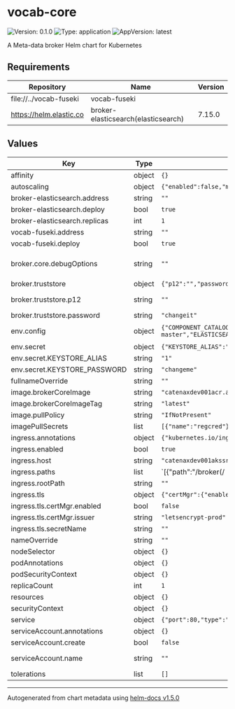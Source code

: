 # vocab-core

![Version: 0.1.0](https://img.shields.io/badge/Version-0.1.0-informational?style=flat-square) ![Type: application](https://img.shields.io/badge/Type-application-informational?style=flat-square) ![AppVersion: latest](https://img.shields.io/badge/AppVersion-latest-informational?style=flat-square)

A Meta-data broker Helm chart for Kubernetes

## Requirements

| Repository | Name | Version |
|------------|------|---------|
| file://../vocab-fuseki | vocab-fuseki |  |
| https://helm.elastic.co | broker-elasticsearch(elasticsearch) | 7.15.0 |

## Values

| Key | Type | Default | Description |
|-----|------|---------|-------------|
| affinity | object | `{}` | Affinity settings |
| autoscaling | object | `{"enabled":false,"maxReplicas":100,"minReplicas":1,"targetCPUUtilizationPercentage":80}` | Autoscaling settings |
| broker-elasticsearch.address | string | `""` |  |
| broker-elasticsearch.deploy | bool | `true` |  |
| broker-elasticsearch.replicas | int | `1` |  |
| vocab-fuseki.address | string | `""` |  |
| vocab-fuseki.deploy | bool | `true` |  |
| broker.core.debugOptions | string | `""` | If not null, debug will be enabled with exposed port. Example: debugOptions: -agentlib:jdwp=transport=dt_socket,server=y,suspend=n,address=5005 |
| broker.truststore | object | `{"p12":"","password":"changeit"}` | Truststore settings |
| broker.truststore.p12 | string | `""` | Truststore with additional certificates to be trusted (e.g. DAPS certificate) |
| broker.truststore.password | string | `"changeit"` | Truststore password |
| env.config | object | `{"COMPONENT_CATALOG_URI":"https://catenaxdev001akssrv.germanywestcentral.cloudapp.azure.com/broker/connectors/","COMPONENT_URI":"https://catenaxdev001akssrv.germanywestcentral.cloudapp.azure.com/broker/","DAPS_URL":"https://catenaxdev001akssrv.germanywestcentral.cloudapp.azure.com/daps/token","DAPS_VALIDATEINCOMING":"true","ELASTICSEARCH_HOSTNAME":"elasticsearch-master","ELASTICSEARCH_PORT":"9200","INFOMODEL_VALIDATEWITHSHACL":"true","JWKS_TRUSTEDHOSTS":"catenaxdev001akssrv.germanywestcentral.cloudapp.azure.com","SPARQL_URL":"http://{{ .Release.Name }}-vocab-fuseki:3030/connectorData"}` | Environment variables that allow to configure application. Please check broker [repo](https://github.com/International-Data-Spaces-Association/vocab-core) |
| env.secret | object | `{"KEYSTORE_ALIAS":"1","KEYSTORE_PASSWORD":"changeme"}` | Environment variables that will stored in Kubernetes secret |
| env.secret.KEYSTORE_ALIAS | string | `"1"` | Alias for keypair inside generated keystore |
| env.secret.KEYSTORE_PASSWORD | string | `"changeme"` | Password for generated keystore |
| fullnameOverride | string | `""` | Override fullname of the release |
| image.brokerCoreImage | string | `"catenaxdev001acr.azurecr.io/ids-metadata-broker"` | Metadata-broker image  |
| image.brokerCoreImageTag | string | `"latest"` | Metadata-broker image tag |
| image.pullPolicy | string | `"IfNotPresent"` | Image pull policy settings |
| imagePullSecrets | list | `[{"name":"regcred"}]` | Secret with docketconfig.json to access repository |
| ingress.annotations | object | `{"kubernetes.io/ingress.class":"nginx","nginx.ingress.kubernetes.io/rewrite-target":"/$2","nginx.ingress.kubernetes.io/use-regex":"true"}` | Ingress annotations |
| ingress.enabled | bool | `true` | Allow to enable and disable ingress |
| ingress.host | string | `"catenaxdev001akssrv.germanywestcentral.cloudapp.azure.com"` | Ingress host |
| ingress.paths | list | `[{"path":"/broker(/|$)(.*)","pathType":"Prefix","portNumber":8080,"serviceName":""}]` | Paths configuration |
| ingress.rootPath | string | `""` | Define path prefix starting with /, e.g. /broker |
| ingress.tls | object | `{"certMgr":{"enabled":false,"issuer":"letsencrypt-prod"},"enabled":true,"secretName":""}` | TLS settings |
| ingress.tls.certMgr.enabled | bool | `false` | If enabled cert-manager will be used to issue ingress cert |
| ingress.tls.certMgr.issuer | string | `"letsencrypt-prod"` | Cert-manager issuer name |
| ingress.tls.secretName | string | `""` | Release name will be used as a secretName if this field is empty |
| nameOverride | string | `""` | Override default chart name |
| nodeSelector | object | `{}` | Node selector settings |
| podAnnotations | object | `{}` | Additional pod annotations |
| podSecurityContext | object | `{}` | Pod security context |
| replicaCount | int | `1` | Replicas count |
| resources | object | `{}` | Resources usage and limits |
| securityContext | object | `{}` | Security context |
| service | object | `{"port":80,"type":"ClusterIP"}` | Service settings |
| serviceAccount.annotations | object | `{}` | Annotations to add to the service account |
| serviceAccount.create | bool | `false` | Specifies whether a service account should be created |
| serviceAccount.name | string | `""` | The name of the service account to use. -- If not set and create is true, a name is generated using the fullname template |
| tolerations | list | `[]` | Toleration settings |

----------------------------------------------
Autogenerated from chart metadata using [helm-docs v1.5.0](https://github.com/norwoodj/helm-docs/releases/v1.5.0)
